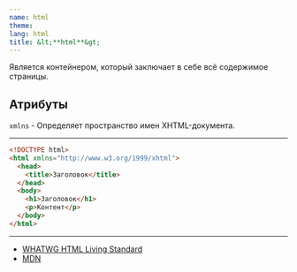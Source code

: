 ```yaml
---
name: html
theme:
lang: html
title: &lt;**html**&gt;
---
```


Является контейнером, который заключает в себе всё содержимое страницы.

## Атрибуты

`xmlns` - Определяет пространство имен XHTML-документа.

---

```html
<!DOCTYPE html>
<html xmlns="http://www.w3.org/1999/xhtml">
  <head>
    <title>Заголовок</title>
  </head>
  <body>
    <h1>Заголовок</h1>
    <p>Контент</p>
  </body>
</html>
```

---

- [WHATWG HTML Living Standard](https://html.spec.whatwg.org/multipage/semantics.html#the-html-element)
- [MDN](https://developer.mozilla.org/ru/docs/Web/HTML/Element/html)
